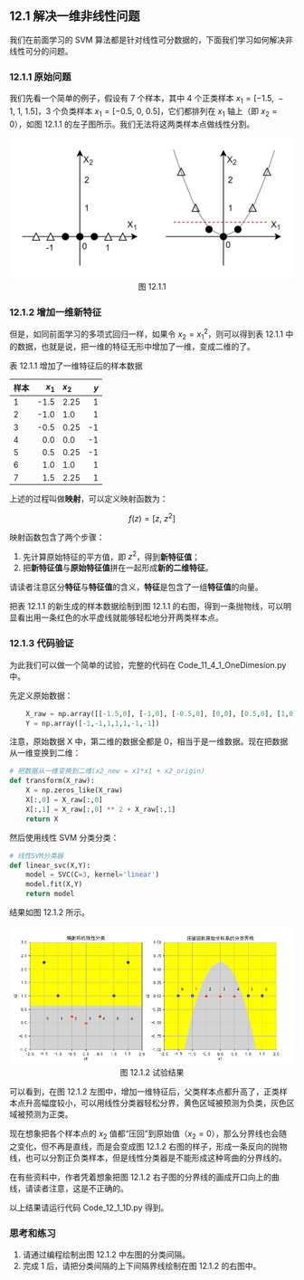 
## 12.1 解决一维非线性问题

我们在前面学习的 SVM 算法都是针对线性可分数据的，下面我们学习如何解决非线性可分的问题。

### 12.1.1 原始问题

我们先看一个简单的例子，假设有 7 个样本，其中 4 个正类样本 $x_{1}=[-1.5,\ -1,\ 1,\ 1.5]$，3 个负类样本 $x_{1}=[-0.5,\ 0,\ 0.5]$，它们都排列在 $x_{1}$ 轴上（即 $x_{2}=0$），如图 12.1.1 的左子图所示。我们无法将这两类样本点做线性分割。

<img src="./images/12-1-1.png" />

<center>图 12.1.1 </center>

### 12.1.2 增加一维新特征

但是，如同前面学习的多项式回归一样，如果令 $x_{2}=x_{1}^2$，则可以得到表 12.1.1 中的数据，也就是说，把一维的特征无形中增加了一维，变成二维的了。

表 12.1.1 增加了一维特征后的样本数据

|样本|$x_{1}$|$x_{2}$|$y$|
|--|--:|:--|--:|
|1|-1.5|2.25|1|
|2|-1.0|1.0|1|
|3|-0.5|0.25|-1|
|4|0.0|0.0|-1|
|5|0.5|0.25|-1|
|6|1.0|1.0|1|
|7|1.5|2.25|1|

上述的过程叫做**映射**，可以定义映射函数为：

$$
f(z)=[z,\ z^2] \tag{12.1.1}
$$

映射函数包含了两个步骤：
1. 先计算原始特征的平方值，即 $z^2$，得到**新特征值**；
2. 把**新特征值**与**原始特征值**拼在一起形成**新的二维特征**。

请读者注意区分**特征**与**特征值**的含义，**特征**是包含了一组**特征值**的向量。

把表 12.1.1 的新生成的样本数据绘制到图 12.1.1 的右图，得到一条抛物线，可以明显看出用一条红色的水平虚线就能够轻松地分开两类样本点。

### 12.1.3 代码验证

为此我们可以做一个简单的试验，完整的代码在 Code_11_4_1_OneDimesion.py 中。

先定义原始数据：

```python
    X_raw = np.array([[-1.5,0], [-1,0], [-0.5,0], [0,0], [0.5,0], [1,0], [1.5,0]])
    Y = np.array([-1,-1,1,1,1,-1,-1])
```
注意，原始数据 X 中，第二维的数据全都是 0，相当于是一维数据。现在把数据从一维变换到二维：

```python
# 把数据从一维变换到二维(x2_new = x1*x1 + x2_origin)
def transform(X_raw):
    X = np.zeros_like(X_raw)
    X[:,0] = X_raw[:,0]
    X[:,1] = X_raw[:,0] ** 2 + X_raw[:,1]
    return X
```

然后使用线性 SVM 分类分类：

```python
# 线性SVM分类器
def linear_svc(X,Y):
    model = SVC(C=3, kernel='linear')
    model.fit(X,Y)
    return model
```

结果如图 12.1.2 所示。

<img src="./images/12-1-2.png" />

<center>图 12.1.2 试验结果</center>

可以看到，在图 12.1.2 左图中，增加一维特征后，父类样本点都升高了，正类样本点升高幅度较小，可以用线性分类器轻松分界，黄色区域被预测为负类，灰色区域被预测为正类。

现在想象把各个样本点的 $x_{2}$ 值都“压回”到原始值（$x_{2}=0$），那么分界线也会随之变化，但不再是直线，而是会变成图 12.1.2 右图的样子，形成一条反向的抛物线，也可以分割正负类样本，但是线性分类器是不能形成这种弯曲的分界线的。

在有些资料中，作者凭着想象把图 12.1.2 右子图的分界线的画成开口向上的曲线，请读者注意，这是不正确的。

以上结果请运行代码 Code_12_1_1D.py 得到。

### 思考和练习

1. 请通过编程绘制出图 12.1.2 中左图的分类间隔。
2. 完成 1 后，请把分类间隔的上下间隔界线绘制在图 12.1.2 的右图中。
